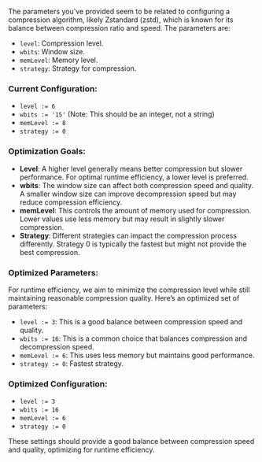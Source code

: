 The parameters you've provided seem to be related to configuring a compression algorithm, likely Zstandard (zstd), which is known for its balance between compression ratio and speed. The parameters are:

- `level`: Compression level.
- `wbits`: Window size.
- `memLevel`: Memory level.
- `strategy`: Strategy for compression.

### Current Configuration:
- `level := 6`
- `wbits := '15'` (Note: This should be an integer, not a string)
- `memLevel := 8`
- `strategy := 0`

### Optimization Goals:
- **Level**: A higher level generally means better compression but slower performance. For optimal runtime efficiency, a lower level is preferred.
- **wbits**: The window size can affect both compression speed and quality. A smaller window size can improve decompression speed but may reduce compression efficiency.
- **memLevel**: This controls the amount of memory used for compression. Lower values use less memory but may result in slightly slower compression.
- **Strategy**: Different strategies can impact the compression process differently. Strategy 0 is typically the fastest but might not provide the best compression.

### Optimized Parameters:
For runtime efficiency, we aim to minimize the compression level while still maintaining reasonable compression quality. Here’s an optimized set of parameters:

- `level := 3`: This is a good balance between compression speed and quality.
- `wbits := 16`: This is a common choice that balances compression and decompression speed.
- `memLevel := 6`: This uses less memory but maintains good performance.
- `strategy := 0`: Fastest strategy.

### Optimized Configuration:
- `level := 3`
- `wbits := 16`
- `memLevel := 6`
- `strategy := 0`

These settings should provide a good balance between compression speed and quality, optimizing for runtime efficiency.